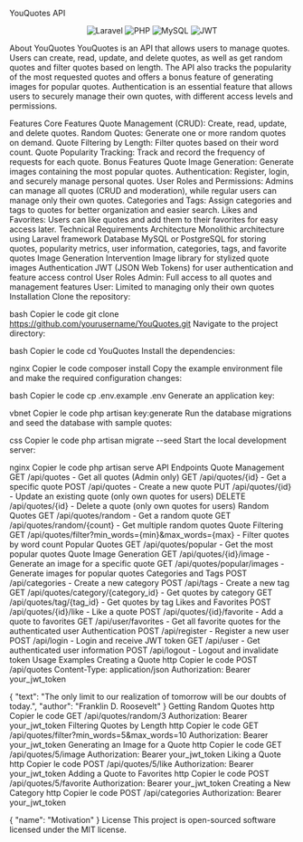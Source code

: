 
YouQuotes API
<p align="center"> <img src="https://img.shields.io/badge/Laravel-FF2D20?style=for-the-badge&logo=laravel&logoColor=white" alt="Laravel"> <img src="https://img.shields.io/badge/PHP-777BB4?style=for-the-badge&logo=php&logoColor=white" alt="PHP"> <img src="https://img.shields.io/badge/MySQL-005C84?style=for-the-badge&logo=mysql&logoColor=white" alt="MySQL"> <img src="https://img.shields.io/badge/JWT-000000?style=for-the-badge&logo=JSON%20web%20tokens&logoColor=white" alt="JWT"> </p>
About YouQuotes
YouQuotes is an API that allows users to manage quotes. Users can create, read, update, and delete quotes, as well as get random quotes and filter quotes based on length. The API also tracks the popularity of the most requested quotes and offers a bonus feature of generating images for popular quotes. Authentication is an essential feature that allows users to securely manage their own quotes, with different access levels and permissions.

Features
Core Features
Quote Management (CRUD): Create, read, update, and delete quotes.
Random Quotes: Generate one or more random quotes on demand.
Quote Filtering by Length: Filter quotes based on their word count.
Quote Popularity Tracking: Track and record the frequency of requests for each quote.
Bonus Features
Quote Image Generation: Generate images containing the most popular quotes.
Authentication: Register, login, and securely manage personal quotes.
User Roles and Permissions: Admins can manage all quotes (CRUD and moderation), while regular users can manage only their own quotes.
Categories and Tags: Assign categories and tags to quotes for better organization and easier search.
Likes and Favorites: Users can like quotes and add them to their favorites for easy access later.
Technical Requirements
Architecture
Monolithic architecture using Laravel framework
Database
MySQL or PostgreSQL for storing quotes, popularity metrics, user information, categories, tags, and favorite quotes
Image Generation
Intervention Image library for stylized quote images
Authentication
JWT (JSON Web Tokens) for user authentication and feature access control
User Roles
Admin: Full access to all quotes and management features
User: Limited to managing only their own quotes
Installation
Clone the repository:

bash
Copier le code
git clone https://github.com/yourusername/YouQuotes.git
Navigate to the project directory:

bash
Copier le code
cd YouQuotes
Install the dependencies:

nginx
Copier le code
composer install
Copy the example environment file and make the required configuration changes:

bash
Copier le code
cp .env.example .env
Generate an application key:

vbnet
Copier le code
php artisan key:generate
Run the database migrations and seed the database with sample quotes:

css
Copier le code
php artisan migrate --seed
Start the local development server:

nginx
Copier le code
php artisan serve
API Endpoints
Quote Management
GET /api/quotes - Get all quotes (Admin only)
GET /api/quotes/{id} - Get a specific quote
POST /api/quotes - Create a new quote
PUT /api/quotes/{id} - Update an existing quote (only own quotes for users)
DELETE /api/quotes/{id} - Delete a quote (only own quotes for users)
Random Quotes
GET /api/quotes/random - Get a random quote
GET /api/quotes/random/{count} - Get multiple random quotes
Quote Filtering
GET /api/quotes/filter?min_words={min}&max_words={max} - Filter quotes by word count
Popular Quotes
GET /api/quotes/popular - Get the most popular quotes
Quote Image Generation
GET /api/quotes/{id}/image - Generate an image for a specific quote
GET /api/quotes/popular/images - Generate images for popular quotes
Categories and Tags
POST /api/categories - Create a new category
POST /api/tags - Create a new tag
GET /api/quotes/category/{category_id} - Get quotes by category
GET /api/quotes/tag/{tag_id} - Get quotes by tag
Likes and Favorites
POST /api/quotes/{id}/like - Like a quote
POST /api/quotes/{id}/favorite - Add a quote to favorites
GET /api/user/favorites - Get all favorite quotes for the authenticated user
Authentication
POST /api/register - Register a new user
POST /api/login - Login and receive JWT token
GET /api/user - Get authenticated user information
POST /api/logout - Logout and invalidate token
Usage Examples
Creating a Quote
http
Copier le code
POST /api/quotes
Content-Type: application/json
Authorization: Bearer your_jwt_token

{
  "text": "The only limit to our realization of tomorrow will be our doubts of today.",
  "author": "Franklin D. Roosevelt"
}
Getting Random Quotes
http
Copier le code
GET /api/quotes/random/3
Authorization: Bearer your_jwt_token
Filtering Quotes by Length
http
Copier le code
GET /api/quotes/filter?min_words=5&max_words=10
Authorization: Bearer your_jwt_token
Generating an Image for a Quote
http
Copier le code
GET /api/quotes/5/image
Authorization: Bearer your_jwt_token
Liking a Quote
http
Copier le code
POST /api/quotes/5/like
Authorization: Bearer your_jwt_token
Adding a Quote to Favorites
http
Copier le code
POST /api/quotes/5/favorite
Authorization: Bearer your_jwt_token
Creating a New Category
http
Copier le code
POST /api/categories
Authorization: Bearer your_jwt_token

{
  "name": "Motivation"
}
License
This project is open-sourced software licensed under the MIT license.